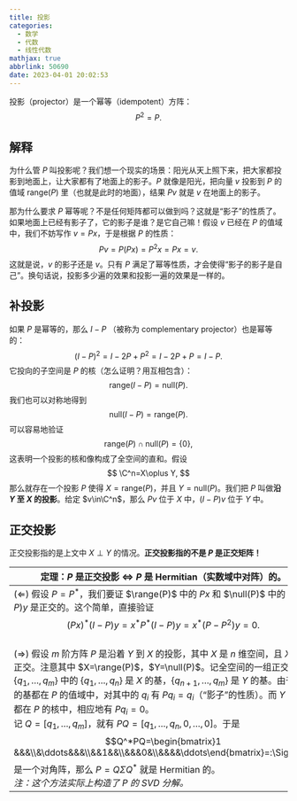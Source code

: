 ```yaml
---
title: 投影
categories:
  - 数学
  - 代数
  - 线性代数
mathjax: true
abbrlink: 50690
date: 2023-04-01 20:02:53
---
```


投影（projector）是一个幂等（idempotent）方阵：
$$
P^2=P.
$$
<!--more-->

## 解释

为什么管 $P$ 叫投影呢？我们想一个现实的场景：阳光从天上照下来，把大家都投影到地面上，让大家都有了地面上的影子。$P$ 就像是阳光，把向量 $v$ 投影到 $P$ 的值域 $\text{range}(P)$ 里（也就是此时的地面），结果 $Pv$ 就是 $v$ 在地面上的影子。

那为什么要求 $P$ 幂等呢？不是任何矩阵都可以做到吗？这就是“影子”的性质了。如果地面上已经有影子了，它的影子是谁？是它自己嘛！假设 $v$ 已经在 $P$  的值域中，我们不妨写作 $v=Px$，于是根据 $P$ 的性质：
$$
Pv=P(Px)=P^2x=Px=v.
$$
这就是说，$v$ 的影子还是 $v$。只有 $P$ 满足了幂等性质，才会使得“影子的影子是自己”。换句话说，投影多少遍的效果和投影一遍的效果是一样的。

## 补投影

如果 $P$ 是幂等的，那么 $I-P$ （被称为 complementary projector）也是幂等的：
$$
(I-P)^2=I-2P+P^2=I-2P+P=I-P.
$$
它投向的子空间是 $P$ 的核（怎么证明？用互相包含）：
$$
\text{range}(I-P)=\text{null}(P).
$$
我们也可以对称地得到
$$
\text{null}(I-P)=\text{range}(P).
$$
可以容易地验证
$$
\text{range}(P)\cap\text{null}(P)=\{0\},
$$
这表明一个投影的核和像构成了全空间的直和。假设
$$
\C^n=X\oplus Y,
$$
那么就存在一个投影 $P$ 使得 $X=\text{range}(P)$，并且 $Y=\text{null}(P)$。我们把 $P$ 叫做**沿 $Y$ 至 $X$ 的投影**。给定 $v\in\C^n$，那么 $Pv$ 位于 $X$ 中，$(I-P)v$ 位于 $Y$ 中。

## 正交投影

正交投影指的是上文中 $X\perp Y$ 的情况。**正交投影指的不是 $P$ 是正交矩阵！**

| 定理：$P$ 是正交投影 $\iff$ $P$ 是 Hermitian（实数域中对阵）的。 |
| ------------------------------------------------------------ |
| $(\Longleftarrow)$ 假设 $P=P^*$，我们要证 $\range(P)$ 中的 $Px$ 和 $\null(P)$ 中的 $(I-P)y$ 是正交的。这个简单，直接验证<br />$$(Px)^*(I-P)y=x^*P^*(I-P)y=x^*(P-P^2)y=0.$$<br />$(\Longrightarrow)$ 假设 $m$ 阶方阵 $P$ 是沿着 $Y$ 到 $X$ 的投影，其中 $X$ 是 $n$ 维空间，且 $X$ 与 $Y$ 正交。注意其中 $X=\range(P)$，$Y=\null(P)$。记全空间的一组正交基 $\{q_1,\ldots,q_m\}$ 中的 $\{q_1,\ldots,q_n\}$ 是 $X$ 的基，$\{q_{n+1},\ldots,q_m\}$ 是 $Y$ 的基。由于 $X$ 的基都在 $P$ 的值域中，对其中的 $q_i$ 有 $Pq_i=q_i$（“影子”的性质）。而 $Y$ 的基都在 $P$ 的核中，相应地有 $Pq_i=0$。<br />记 $Q=[q_1,\ldots,q_m]$，就有 $PQ=[q_1,\ldots,q_n,0,\ldots,0]$。于是$$Q^*PQ=\begin{bmatrix}1 &&&\\&\ddots&&&\\&&1&&\\&&&0&\\&&&&\ddots\end{bmatrix}=:\Sigma$$是一个对角阵，那么 $P=Q\Sigma Q^*$ 就是 Hermitian 的。<br />*注：这个方法实际上构造了 $P$ 的 SVD 分解。* |

